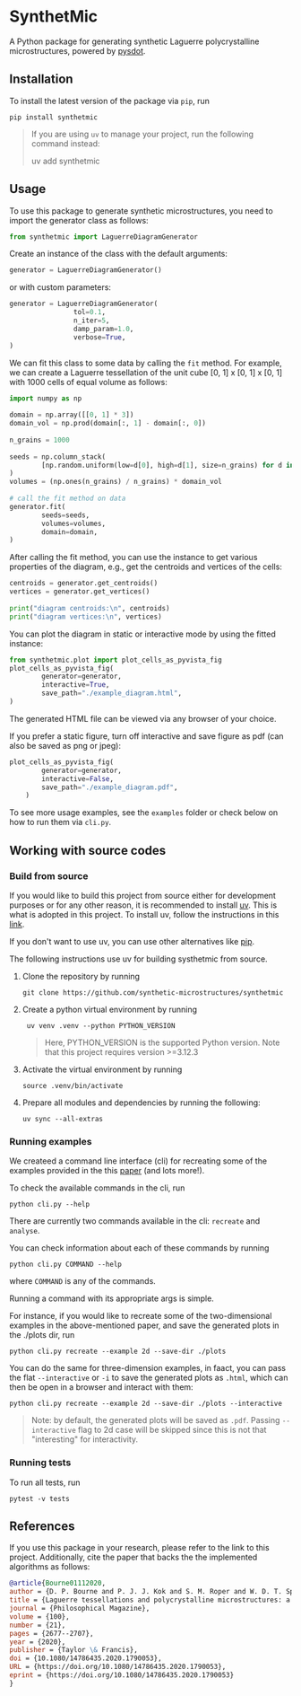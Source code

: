 # SynthetMic
A Python package for generating synthetic Laguerre polycrystalline microstructures, powered by [pysdot](https://github.com/sd-ot/pysdot).

## Installation
To install the latest version of the package via `pip`, run
```
pip install synthetmic
```
> If you are using `uv` to manage your project, run the following command instead:
>
> uv add synthetmic

## Usage
To use this package to generate synthetic microstructures, you need to import the generator class as follows:
```python
from synthetmic import LaguerreDiagramGenerator
```

Create an instance of the class with the default arguments:
```python
generator = LaguerreDiagramGenerator()
```
or with custom parameters:
```python
generator = LaguerreDiagramGenerator(
                tol=0.1,
                n_iter=5,
                damp_param=1.0,
                verbose=True,
)
```

We can fit this class to some data by calling the `fit` method. For example, we can create a Laguerre tessellation of the unit cube [0, 1] x [0, 1] x [0, 1] with 1000 cells of equal volume as follows:
```python
import numpy as np
    
domain = np.array([[0, 1] * 3])
domain_vol = np.prod(domain[:, 1] - domain[:, 0])
    
n_grains = 1000
    
seeds = np.column_stack(
        [np.random.uniform(low=d[0], high=d[1], size=n_grains) for d in domain]
)
volumes = (np.ones(n_grains) / n_grains) * domain_vol
    
# call the fit method on data
generator.fit(
        seeds=seeds,
        volumes=volumes,
        domain=domain,
)
```

After calling the fit method, you can use the instance to get various properties of the diagram, e.g., get the centroids and vertices of the cells:
```python
centroids = generator.get_centroids()
vertices = generator.get_vertices()
    
print("diagram centroids:\n", centroids)
print("diagram vertices:\n", vertices)
```

You can plot the diagram in static or interactive mode by using the fitted instance:
```python
from synthetmic.plot import plot_cells_as_pyvista_fig
plot_cells_as_pyvista_fig(
        generator=generator,
        interactive=True,
        save_path="./example_diagram.html",
)
```

The generated HTML file can be viewed via any browser of your choice.

If you prefer a static figure, turn off interactive and save figure as pdf (can also be saved as png or jpeg):
```python
plot_cells_as_pyvista_fig(
        generator=generator,
        interactive=False,
        save_path="./example_diagram.pdf",
    )
```

To see more usage examples, see the `examples` folder or check below on how to run them via `cli.py`.


## Working with source codes
### Build from source
If you would like to build this project from source either for development purposes or for any other reason, it is recommended to install [uv](https://docs.astral.sh/uv/). This is what is adopted in this project. To install uv, follow the instructions in this [link](https://docs.astral.sh/uv/getting-started/installation/).

If you don't want to use uv, you can use other alternatives like [pip](https://pip.pypa.io/en/stable/).

The following instructions use uv for building systhetmic from source.

1. Clone the repository by running

    ```
    git clone https://github.com/synthetic-microstructures/synthetmic
    ```

1. Create a python virtual environment by running

    ```
     uv venv .venv --python PYTHON_VERSION
    ```
    > Here, PYTHON_VERSION is the supported Python version. Note that this project requires version >=3.12.3

1. Activate the virtual environment by running

    ```
    source .venv/bin/activate
    ```

1. Prepare all modules and dependencies by running the following:

    ```
    uv sync --all-extras
    ```

### Running examples
We createed a command line interface (cli) for recreating some of the examples provided in the this [paper](https://www.tandfonline.com/doi/full/10.1080/14786435.2020.1790053) (and lots more!).

To check the available commands in the cli, run

```
python cli.py --help
```

There are currently two commands available in the cli: `recreate` and `analyse`.

You can check information about each of these commands by running

```
python cli.py COMMAND --help
```
where `COMMAND` is any of the commands.

Running a command with its appropriate args is simple.

For instance, if you would like to recreate some of the two-dimensional examples in the above-mentioned paper, and save the generated plots in the ./plots dir, run

```
python cli.py recreate --example 2d --save-dir ./plots
```
You can do the same for three-dimension examples, in faact, you can pass the flat `--interactive` or `-i` to save the generated plots as `.html`, which can then be open in a browser and interact with them:

```
python cli.py recreate --example 2d --save-dir ./plots --interactive
```

> Note: by default, the generated plots will be saved as `.pdf`. Passing `--interactive` flag to 2d case will be skipped since this is not that "interesting" for interactivity.

### Running tests
To run all tests, run

```
pytest -v tests
```

## References
If you use this package in your research, please refer to the link to this project. Additionally, cite the paper that backs the the implemented algorithms as follows:
```bibtex
@article{Bourne01112020,
author = {D. P. Bourne and P. J. J. Kok and S. M. Roper and W. D. T. Spanjer},
title = {Laguerre tessellations and polycrystalline microstructures: a fast algorithm for generating grains of given volumes},
journal = {Philosophical Magazine},
volume = {100},
number = {21},
pages = {2677--2707},
year = {2020},
publisher = {Taylor \& Francis},
doi = {10.1080/14786435.2020.1790053},
URL = {https://doi.org/10.1080/14786435.2020.1790053},
eprint = {https://doi.org/10.1080/14786435.2020.1790053}
}
```
